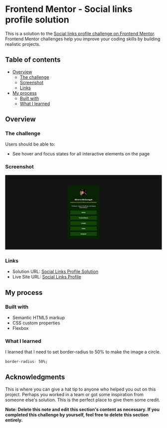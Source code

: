 # Frontend Mentor - Social links profile solution

This is a solution to the [Social links profile challenge on Frontend Mentor](https://www.frontendmentor.io/challenges/social-links-profile-UG32l9m6dQ). Frontend Mentor challenges help you improve your coding skills by building realistic projects. 

## Table of contents

- [Overview](#overview)
  - [The challenge](#the-challenge)
  - [Screenshot](#screenshot)
  - [Links](#links)
- [My process](#my-process)
  - [Built with](#built-with)
  - [What I learned](#what-i-learned)

## Overview

### The challenge

Users should be able to:

- See hover and focus states for all interactive elements on the page

### Screenshot

![](./screenshot.jpg)

### Links

- Solution URL: [Social Links Profile Solution](https://github.com/telsabate-hub/social-links-profile)
- Live Site URL: [Social Links Profile](https://telsabate-hub.github.io/social-links-profile/)

## My process

### Built with

- Semantic HTML5 markup
- CSS custom properties
- Flexbox

### What I learned

I learned that I need to set border-radius to 50% to make the image a circle.

```css
border-radius: 50%;
```


## Acknowledgments

This is where you can give a hat tip to anyone who helped you out on this project. Perhaps you worked in a team or got some inspiration from someone else's solution. This is the perfect place to give them some credit.

**Note: Delete this note and edit this section's content as necessary. If you completed this challenge by yourself, feel free to delete this section entirely.**
